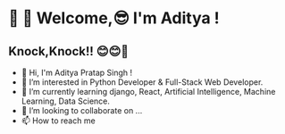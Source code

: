   # 🙏 🙏 Welcome,😎 I'm Aditya ! 
  ## Knock,Knock!! 😊😊🥰
- 👋 Hi, I'm Aditya Pratap Singh ! 
- 👀 I’m interested in Python Developer & Full-Stack Web Developer.
- 🌱 I’m currently learning django, React, Artificial Intelligence, Machine Learning, Data Science. 
- 💞️ I’m looking to collaborate on ...
- 📫 How to reach me 

<!---
Adityasingh39/Adityasingh39 is a ✨ special ✨ repository because its `README.md` (this file) appears on your GitHub profile.
You can click the Preview link to take a look at your changes.
--->
